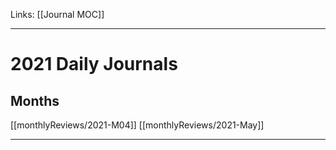 Links: [[Journal MOC]]
___
# 2021 Daily Journals
## Months
[[monthlyReviews/2021-M04]]
[[monthlyReviews/2021-May]]
___